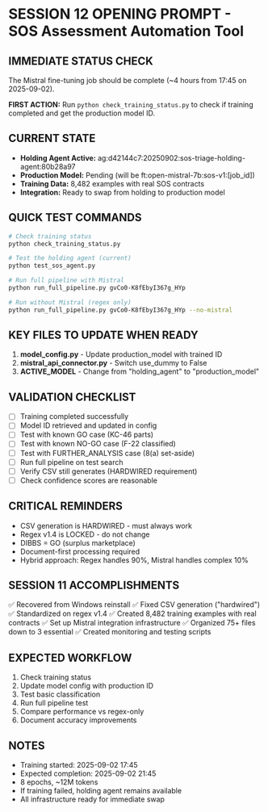 # SESSION 12 OPENING PROMPT - SOS Assessment Automation Tool

## IMMEDIATE STATUS CHECK
The Mistral fine-tuning job should be complete (~4 hours from 17:45 on 2025-09-02).

**FIRST ACTION:** Run `python check_training_status.py` to check if training completed and get the production model ID.

## CURRENT STATE
- **Holding Agent Active:** ag:d42144c7:20250902:sos-triage-holding-agent:80b28a97
- **Production Model:** Pending (will be ft:open-mistral-7b:sos-v1:[job_id])
- **Training Data:** 8,482 examples with real SOS contracts
- **Integration:** Ready to swap from holding to production model

## QUICK TEST COMMANDS
```bash
# Check training status
python check_training_status.py

# Test the holding agent (current)
python test_sos_agent.py

# Run full pipeline with Mistral
python run_full_pipeline.py gvCo0-K8fEbyI367g_HYp

# Run without Mistral (regex only)
python run_full_pipeline.py gvCo0-K8fEbyI367g_HYp --no-mistral
```

## KEY FILES TO UPDATE WHEN READY
1. **model_config.py** - Update production_model with trained ID
2. **mistral_api_connector.py** - Switch use_dummy to False
3. **ACTIVE_MODEL** - Change from "holding_agent" to "production_model"

## VALIDATION CHECKLIST
- [ ] Training completed successfully
- [ ] Model ID retrieved and updated in config
- [ ] Test with known GO case (KC-46 parts)
- [ ] Test with known NO-GO case (F-22 classified)
- [ ] Test with FURTHER_ANALYSIS case (8(a) set-aside)
- [ ] Run full pipeline on test search
- [ ] Verify CSV still generates (HARDWIRED requirement)
- [ ] Check confidence scores are reasonable

## CRITICAL REMINDERS
- CSV generation is HARDWIRED - must always work
- Regex v1.4 is LOCKED - do not change
- DIBBS = GO (surplus marketplace)
- Document-first processing required
- Hybrid approach: Regex handles 90%, Mistral handles complex 10%

## SESSION 11 ACCOMPLISHMENTS
✅ Recovered from Windows reinstall
✅ Fixed CSV generation ("hardwired")
✅ Standardized on regex v1.4
✅ Created 8,482 training examples with real contracts
✅ Set up Mistral integration infrastructure
✅ Organized 75+ files down to 3 essential
✅ Created monitoring and testing scripts

## EXPECTED WORKFLOW
1. Check training status
2. Update model config with production ID
3. Test basic classification
4. Run full pipeline test
5. Compare performance vs regex-only
6. Document accuracy improvements

## NOTES
- Training started: 2025-09-02 17:45
- Expected completion: 2025-09-02 21:45
- 8 epochs, ~12M tokens
- If training failed, holding agent remains available
- All infrastructure ready for immediate swap